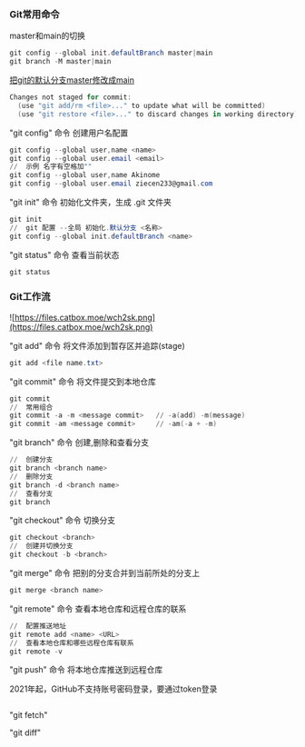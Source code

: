 ### Git常用命令

master和main的切换

```PowerShell
git config --global init.defaultBranch master|main
git branch -M master|main
```

[把git的默认分支master修改成main](https://zhuanlan.zhihu.com/p/455988463)

```PowerShell
Changes not staged for commit:
  (use "git add/rm <file>..." to update what will be committed)
  (use "git restore <file>..." to discard changes in working directory)
```

"git config" 命令 创建用户名配置 

```PowerShell
git config --global user,name <name>
git config --global user.email <email>
//  示例 名字有空格加""
git config --global user,name Akinome
git config --global user.email ziecen233@gmail.com
```

"git init" 命令 初始化文件夹，生成 .git 文件夹

```PowerShell
git init
//  git 配置 --全局 初始化.默认分支 <名称>
git config --global init.defaultBranch <name>
```

"git status" 命令 查看当前状态

```PowerShell
git status
```

### Git工作流

![https://files.catbox.moe/wch2sk.png](https://files.catbox.moe/wch2sk.png)

"git add" 命令 将文件添加到暂存区并追踪(stage)

```PowerShell
git add <file name.txt>
```

"git commit" 命令 将文件提交到本地仓库

```PowerShell
git commit
//  常用组合
git commit -a -m <message commit>   // -a(add) -m(message)
git commit -am <message commit>     // -am(-a + -m)
```

"git branch" 命令 创建,删除和查看分支

```PowerShell
//  创建分支
git branch <branch name>
//  删除分支
git branch -d <branch name>
//  查看分支
git branch
```

"git checkout" 命令 切换分支

```PowerShell
git checkout <branch>
//  创建并切换分支
git checkout -b <branch>
```

"git merge" 命令 把别的分支合并到当前所处的分支上

```PowerShell
git merge <branch name>
```

"git remote" 命令 查看本地仓库和远程仓库的联系

```PowerShell
//  配置推送地址
git remote add <name> <URL>
//  查看本地仓库和哪些远程仓库有联系
git remote -v
```

"git push" 命令 将本地仓库推送到远程仓库

2021年起，GitHub不支持账号密码登录，要通过token登录

```PowerShell

```

"git fetch"

"git diff"

